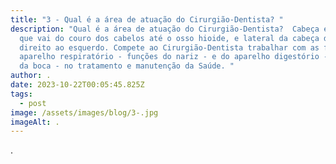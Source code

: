 ```yaml
---
title: "3 - Qual é a área de atuação do Cirurgião-Dentista? "
description: "Qual é a área de atuação do Cirurgião-Dentista?  Cabeça e pescoço,
  que vai do couro dos cabelos até o osso hioide, e lateral da cabeça do tragus
  direito ao esquerdo. Compete ao Cirurgião-Dentista trabalhar com as funções do
  aparelho respiratório - funções do nariz - e do aparelho digestório - funções
  da boca - no tratamento e manutenção da Saúde. "
author: .
date: 2023-10-22T00:05:45.825Z
tags:
  - post
image: /assets/images/blog/3-.jpg
imageAlt: .
---
```

.